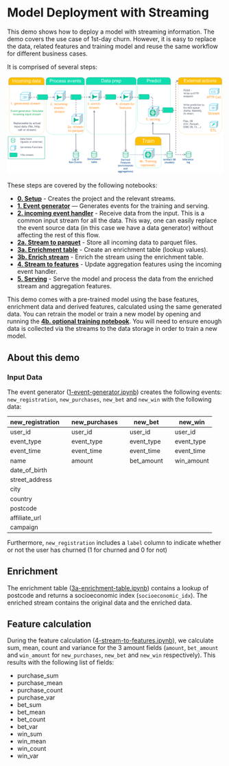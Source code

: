 # Model Deployment with Streaming

This demo shows how to deploy a model with streaming information. The demo covers the use case of 1st-day churn. However, it is easy to replace the data, related features and training model and reuse the same workflow for different business cases.

It is comprised of several steps:

![Model deployment with streaming Real-time operational Pipeline](../../assets/images/model-deployment-with-streaming.png)

These steps are covered by the following notebooks:

- [**0. Setup**](0-setup.ipynb) - Creates the project and the relevant streams.
- [**1. Event generator**](1-event-generator.ipynb) — Generates events for the training and serving. 
- [**2. incoming event handler**](2-incoming-event-handler.ipynb) - Receive data from the input. This is a common input stream for all the data. This way, one can easily replace the event source data (in this case we have a data generator) without affecting the rest of this flow.
- [**2a. Stream to parquet**](2a-stream-to-parquet.ipynb) - Store all incoming data to parquet files.
- [**3a. Enrichment table**](3a-enrichment-table.ipynb) - Create an enrichment table (lookup values).
- [**3b. Enrich stream**](3b-enrich-stream.ipynb) - Enrich the stream using the enrichment table.
- [**4. Stream to features**](4-stream-to-features.ipynb) - Update aggregation features using the incoming event handler.
- [**5. Serving**](5-serving.ipynb) - Serve the model and process the data from the enriched stream and aggregation features.

This demo comes with a pre-trained model using the base features, enrichment data and derived features, calculated using the same generated data. You can retrain the model or train a new model by opening and running the  [**4b. optional training notebook**](4b-optional-training.ipynb). You will need to ensure enough data is collected via the streams to the data storage in order to train a new model.

## About this demo

### Input Data

The event generator ([1-event-generator.ipynb](1-event-generator.ipynb)) creates the following events: `new_registration`, `new_purchases`, `new_bet` and `new_win` with the following data:

| new_registration |   | new_purchases |   | new_bet    |   | new_win    |
|------------------|---|---------------|---|------------|---|------------|
| user_id          |   | user_id       |   | user_id    |   | user_id    |
| event_type       |   | event_type    |   | event_type |   | event_type |
| event_time       |   | event_time    |   | event_time |   | event_time |
| name             |   | amount        |   | bet_amount |   | win_amount |
| date_of_birth    |   |               |   |            |   |            |
| street_address   |   |               |   |            |   |            |
| city             |   |               |   |            |   |            |
| country          |   |               |   |            |   |            |
| postcode         |   |               |   |            |   |            |
| affiliate_url    |   |               |   |            |   |            |
| campaign         |   |               |   |            |   |            |

Furthermore, `new_registration` includes a `label` column to indicate whether or not the user has churned (1 for churned and 0 for not)

## Enrichment

The enrichment table ([3a-enrichment-table.ipynb](3a-enrichment-table.ipynb)) contains a lookup of postcode and returns a socioeconomic index (`socioeconomic_idx`). The enriched stream contains the original data and the enriched data.

## Feature calculation

During the feature calculation ([4-stream-to-features.ipynb](4-stream-to-features.ipynb)), we calculate sum, mean, count and variance for the 3 amount fields (`amount`, `bet_amount` and `win_amount` for `new_purchases`, `new_bet` and `new_win` respectively). This results with the following list of fields:

- purchase_sum
- purchase_mean
- purchase_count
- purchase_var
- bet_sum
- bet_mean
- bet_count
- bet_var
- win_sum
- win_mean
- win_count
- win_var

